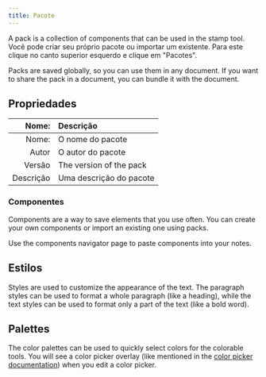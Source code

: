 ```yaml
---
title: Pacote
---
```


A pack is a collection of components that can be used in the stamp tool. Você pode criar seu próprio pacote ou importar um existente. Para este clique no canto superior esquerdo e clique em "Pacotes".

Packs are saved globally, so you can use them in any document. If you want to share the pack in a document, you can bundle it with the document.

## Propriedades

| Nome: | Descrição               |
| --------------------: | :---------------------- |
| Nome: | O nome do pacote        |
|                 Autor | O autor do pacote       |
|                Versão | The version of the pack |
|             Descrição | Uma descrição do pacote |

### Componentes

Components are a way to save elements that you use often. You can create your own components or import an existing one using packs.

Use the components navigator page to paste components into your notes.

## Estilos

Styles are used to customize the appearance of the text. The paragraph styles can be used to format a whole paragraph (like a heading), while the text styles can be used to format only a part of the text (like a bold word).

## Palettes

The color palettes can be used to quickly select colors for the colorable tools. You will see a color picker overlay (like mentioned in the [color picker documentation](/docs/v2/color_picker)) when you edit a color picker.
